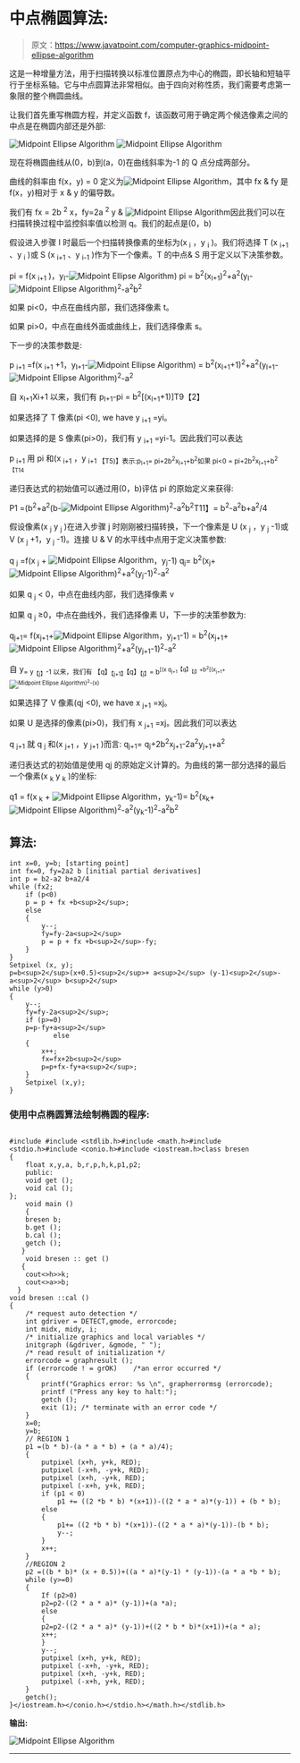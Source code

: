 # 中点椭圆算法:

> 原文：<https://www.javatpoint.com/computer-graphics-midpoint-ellipse-algorithm>

这是一种增量方法，用于扫描转换以标准位置原点为中心的椭圆，即长轴和短轴平行于坐标系轴。它与中点圆算法非常相似。由于四向对称性质，我们需要考虑第一象限的整个椭圆曲线。

让我们首先重写椭圆方程，并定义函数 f，该函数可用于确定两个候选像素之间的中点是在椭圆内部还是外部:

![Midpoint Ellipse Algorithm](img/754767176c5d00d215f46f104df8370d.png)
![Midpoint Ellipse Algorithm](img/f1ef075cda29a5341b4f20050f25e6e5.png)

现在将椭圆曲线从(0，b)到(a，0)在曲线斜率为-1 的 Q 点分成两部分。

曲线的斜率由 f(x，y) = 0 定义为![Midpoint Ellipse Algorithm](img/3c204abda587584668e96d2dd33d9b7d.png)，其中 fx & fy 是 f(x，y)相对于 x & y 的偏导数。

我们有 fx = 2b <sup>2</sup> x，fy=2a <sup>2</sup> y & ![Midpoint Ellipse Algorithm](img/da9fdcf1d371e2afe952a1add5ffde0a.png)因此我们可以在扫描转换过程中监控斜率值以检测 q。我们的起点是(0，b)

假设进入步骤 I 时最后一个扫描转换像素的坐标为(x <sub>i</sub> ，y <sub>i</sub> )。我们将选择 T (x <sub>i+1</sub> 、y <sub>i</sub> )或 S (x <sub>i+1</sub> 、y <sub>i-1</sub> )作为下一个像素。T 的中点& S 用于定义以下决策参数。

pi = f(x <sub>i+1</sub> )，y<sub>I</sub>-![Midpoint Ellipse Algorithm](img/242894079796ddaec6645cd2d69050c9.png))
pi = b<sup>2</sup>(x<sub>I+1</sub>)<sup>2</sup>+a<sup>2</sup>(y<sub>I</sub>-![Midpoint Ellipse Algorithm](img/242894079796ddaec6645cd2d69050c9.png))<sup>2</sup>-a<sup>2</sup>b<sup>2</sup>

如果 pi<0，中点在曲线内部，我们选择像素 t。

如果 pi>0，中点在曲线外面或曲线上，我们选择像素 s。

下一步的决策参数是:

p <sub>i+1</sub> =f(x <sub>i+1</sub> +1，y<sub>I+1</sub>-![Midpoint Ellipse Algorithm](img/242894079796ddaec6645cd2d69050c9.png))
= b<sup>2</sup>(x<sub>I+1</sub>+1)<sup>2</sup>+a<sup>2</sup>(y<sub>I+1</sub>-![Midpoint Ellipse Algorithm](img/242894079796ddaec6645cd2d69050c9.png))<sup>2</sup>-a<sup>2</sup>

自 x<sub>I+1</sub>Xi+1 以来，我们有
p<sub>I+1</sub>-pi = b<sup>2</sup>[(x<sub>I+1</sub>+1)]T9【2】

如果选择了 T 像素(pi <0), we have y <sub>i+1</sub> =yi。

如果选择的是 S 像素(pi>0)，我们有 y <sub>i+1</sub> =yi-1。因此我们可以表达

p <sub>i+1</sub> 用 pi 和(x <sub>i+1</sub> ，y <sub>i+1 【T5)】表示:p<sub>I+1</sub>= pi+2b<sup>2</sup>x<sub>I+1</sub>+b<sup>2</sup>如果 pi<0 = pi+2b<sup>2</sup>x<sub>I+1</sub>+b<sup>2【T14</sup></sub>

递归表达式的初始值可以通过用(0，b)评估 pi 的原始定义来获得:

P1 =(b<sup>2</sup>+a<sup>2</sup>(b-![Midpoint Ellipse Algorithm](img/242894079796ddaec6645cd2d69050c9.png))<sup>2</sup>-a<sup>2</sup>b<sup>2</sup>T11】= b<sup>2</sup>-a<sup>2</sup>b+a<sup>2</sup>/4

假设像素(x <sub>j</sub> y <sub>j</sub> )在进入步骤 j 时刚刚被扫描转换，下一个像素是 U (x <sub>j</sub> ，y <sub>j</sub> -1)或 V (x <sub>j</sub> +1，y <sub>j</sub> -1)。连接 U & V 的水平线中点用于定义决策参数:

q <sub>j</sub> =f(x <sub>j</sub> + ![Midpoint Ellipse Algorithm](img/242894079796ddaec6645cd2d69050c9.png)，y<sub>j</sub>-1)
q<sub>j</sub>= b<sup>2</sup>(x<sub>j</sub>+![Midpoint Ellipse Algorithm](img/242894079796ddaec6645cd2d69050c9.png))<sup>2</sup>+a<sup>2</sup>(y<sub>j</sub>-1)<sup>2</sup>-a<sup>2</sup>

如果 q <sub>j</sub> < 0，中点在曲线内部，我们选择像素 v

如果 q <sub>j</sub> ≥0，中点在曲线外，我们选择像素 U，下一步的决策参数为:

q<sub>j+1</sub>= f(x<sub>j+1</sub>+![Midpoint Ellipse Algorithm](img/242894079796ddaec6645cd2d69050c9.png)，y<sub>j+1</sub>-1)
= b<sup>2</sup>(x<sub>j+1</sub>+![Midpoint Ellipse Algorithm](img/242894079796ddaec6645cd2d69050c9.png))<sup>2</sup>+a<sup>2</sup>(y<sub>j+1</sub>-1)<sup>2</sup>-a<sup>2</sup>

自 y<sub>= y<sub>【j】</sub>-1 以来，我们有
【q】<sub>【j+1】</sub>【q】<sub>【j】</sub>= b<sup>[(x
q<sub>j+1</sub>【q】<sub>【j】</sub>+b<sup>2</sup>[(x<sub>j+1</sub>+![Midpoint Ellipse Algorithm](img/242894079796ddaec6645cd2d69050c9.png))<sup>2</sup>-(x)</sup></sub>

如果选择了 V 像素(qj <0), we have x <sub>j+1</sub> =xj。

如果 U 是选择的像素(pi>0)，我们有 x <sub>j+1</sub> =xj。因此我们可以表达

q <sub>j+1</sub> 就 q <sub>j</sub> 和(x <sub>j+1</sub> ，y <sub>j+1</sub> )而言:
q<sub>j+1</sub>= q<sub>j</sub>+2b<sup>2</sup>x<sub>j+1</sub>-2a<sup>2</sup>y<sub>j+1</sub>+a<sup>2</sup>

递归表达式的初始值是使用 qj 的原始定义计算的。为曲线的第一部分选择的最后一个像素(x <sub>k</sub> y <sub>k</sub> )的坐标:

q1 = f(x <sub>k</sub> + ![Midpoint Ellipse Algorithm](img/242894079796ddaec6645cd2d69050c9.png)，y<sub>k</sub>-1)= b<sup>2</sup>(x<sub>k</sub>+![Midpoint Ellipse Algorithm](img/242894079796ddaec6645cd2d69050c9.png))<sup>2</sup>-a<sup>2</sup>(y<sub>k</sub>-1)<sup>2</sup>-a<sup>2</sup>b<sup>2</sup>

## 算法:

```
int x=0, y=b; [starting point]
int fx=0, fy=2a2 b [initial partial derivatives]
int p = b2-a2 b+a2/4
while (fx2;
	if (p<0)
	p = p + fx +b<sup>2</sup>;
	else
	{
		y--;
		fy=fy-2a<sup>2</sup>
		p = p + fx +b<sup>2</sup>-fy;
	}
}
Setpixel (x, y);
p=b<sup>2</sup>(x+0.5)<sup>2</sup>+ a<sup>2</sup> (y-1)<sup>2</sup>- a<sup>2</sup> b<sup>2</sup>
while (y>0)
{
	y--;
	fy=fy-2a<sup>2</sup>;
	if (p>=0)
	p=p-fy+a<sup>2</sup>
           else
	{
		x++;
		fx=fx+2b<sup>2</sup>
		p=p+fx-fy+a<sup>2</sup>;
	}
	Setpixel (x,y);
} 
```

### 使用中点椭圆算法绘制椭圆的程序:

```

#include #include <stdlib.h>#include <math.h>#include <stdio.h>#include <conio.h>#include <iostream.h>class bresen
{
	float x,y,a, b,r,p,h,k,p1,p2;
	public:
	void get ();
	void cal ();
};
	void main ()
    {
	bresen b;
	b.get ();
	b.cal ();
	getch ();
   }
	void bresen :: get ()
   {
	cout<>h>>k;
	cout<>a>>b;
  }
void bresen ::cal ()
{
	/* request auto detection */
	int gdriver = DETECT,gmode, errorcode;
	int midx, midy, i;
	/* initialize graphics and local variables */
	initgraph (&gdriver, &gmode, " ");
	/* read result of initialization */
	errorcode = graphresult ();
	if (errorcode ! = grOK)    /*an error occurred */
	{
 		printf("Graphics error: %s \n", grapherrormsg (errorcode);
		printf ("Press any key to halt:");
		getch ();
		exit (1); /* terminate with an error code */
	}
	x=0;
	y=b;
	// REGION 1
	p1 =(b * b)-(a * a * b) + (a * a)/4);
	{
		putpixel (x+h, y+k, RED);
		putpixel (-x+h, -y+k, RED);
		putpixel (x+h, -y+k, RED);
		putpixel (-x+h, y+k, RED);
		if (p1 < 0)
			p1 += ((2 *b * b) *(x+1))-((2 * a * a)*(y-1)) + (b * b);
		else
		{
			p1+= ((2 *b * b) *(x+1))-((2 * a * a)*(y-1))-(b * b);
			y--;		
		}
		x++;
	}
	//REGION 2
	p2 =((b * b)* (x + 0.5))+((a * a)*(y-1) * (y-1))-(a * a *b * b);
	while (y>=0)
	{
		If (p2>0)
		p2=p2-((2 * a * a)* (y-1))+(a *a);
		else
		{
		p2=p2-((2 * a * a)* (y-1))+((2 * b * b)*(x+1))+(a * a);
		x++;
		}
		y--;
		putpixel (x+h, y+k, RED);
		putpixel (-x+h, -y+k, RED);
		putpixel (x+h, -y+k, RED);
		putpixel (-x+h, y+k, RED);
	}
	getch();
}</iostream.h></conio.h></stdio.h></math.h></stdlib.h> 
```

**输出:**

![Midpoint Ellipse Algorithm](img/770c6baa8f103fe1762d768e8a99f47d.png)

* * *